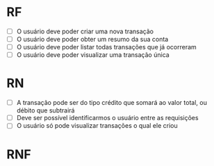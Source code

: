# RF

- [ ] O usuário deve poder criar uma nova transação
- [ ] O usuário deve poder obter um resumo da sua conta
- [ ] O usuário deve poder listar todas transações que já ocorreram
- [ ] O usuário deve poder visualizar uma transação única

# RN

- [ ] A transação pode ser do tipo crédito que somará ao valor total, ou débito que subtrairá
- [ ] Deve ser possível identificarmos o usuário entre as requisições
- [ ] O usuário só pode visualizar transações o qual ele criou

# RNF
